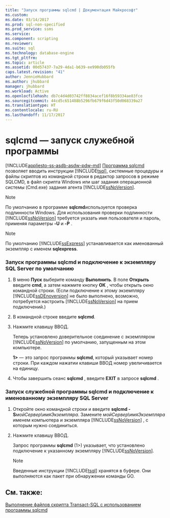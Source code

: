 ```yaml
---
title: "Запуск программы sqlcmd | Документация Майкрософт"
ms.custom: 
ms.date: 03/14/2017
ms.prod: sql-non-specified
ms.prod_service: ssms
ms.service: 
ms.component: scripting
ms.reviewer: 
ms.suite: sql
ms.technology: database-engine
ms.tgt_pltfrm: 
ms.topic: article
ms.assetid: 00d57437-7a29-4da1-b639-ee990db055fb
caps.latest.revision: "41"
author: JennieHubbard
ms.author: jhubbard
manager: jhubbard
ms.workload: Active
ms.openlocfilehash: db7c4d4d03742ff8834acef16f8b59334ae83fce
ms.sourcegitcommit: 44cd5c651488b5296fb679f6d43f50d068339a27
ms.translationtype: HT
ms.contentlocale: ru-RU
ms.lasthandoff: 11/17/2017
---
```

# <a name="sqlcmd---start-the-utility"></a>sqlcmd — запуск служебной программы
[!INCLUDE[appliesto-ss-asdb-asdw-pdw-md](../../includes/appliesto-ss-asdb-asdw-pdw-md.md)] [Программа sqlcmd](../../tools/sqlcmd-utility.md) позволяет вводить инструкции [!INCLUDE[tsql](../../includes/tsql-md.md)], системные процедуры и файлы скриптов из командной строки в редактор запросов в режиме SQLCMD, в файл скрипта Windows или шаг задания операционной системы (Cmd.exe) задания агента [!INCLUDE[ssNoVersion](../../includes/ssnoversion-md.md)].
> [!NOTE]  
>  По умолчанию в программе **sqlcmd**используется проверка подлинности Windows. Для использования проверки подлинности [!INCLUDE[ssNoVersion](../../includes/ssnoversion-md.md)] требуется указать имя пользователя и пароль, применяя параметры **-U** и **-P** .  
  
> [!NOTE]  
>  По умолчанию [!INCLUDE[ssExpress](../../includes/ssexpress-md.md)] устанавливается как именованный экземпляр с именем **sqlexpress**.  
  
### <a name="start-the-sqlcmd-utility-and-connect-to-a-default-instance-of-sql-server"></a>Запуск программы sqlcmd и подключение к экземпляру SQL Server по умолчанию  
  
1.  В меню **Пуск** выберите команду **Выполнить**. В поле **Открыть** введите **cmd**, а затем нажмите кнопку **ОК** , чтобы открыть окно командной строки. (Если подключение к этому экземпляру [!INCLUDE[ssDEnoversion](../../includes/ssdenoversion-md.md)] не было выполнено, возможно, потребуется настроить [!INCLUDE[ssNoVersion](../../includes/ssnoversion-md.md)] на прием подключений.)  
  
2.  В командной строке введите **sqlcmd**.  
  
3.  Нажмите клавишу ВВОД.  
  
     Теперь установлено доверительное соединение с экземпляром [!INCLUDE[ssNoVersion](../../includes/ssnoversion-md.md)] по умолчанию, запущенным на этом компьютере.  
  
     **1>** — это запрос программы **sqlcmd**, который указывает номер строки. При каждом нажатии клавиши ВВОД номер увеличивается на единицу.  
  
4.  Чтобы завершить сеанс **sqlcmd** , введите **EXIT** в запросе **sqlcmd** .  
  
### <a name="start-the-sqlcmd-utility-and-connect-to-a-named-instance-of-sql-server"></a>Запуск служебной программы sqlcmd и подключение к именованному экземпляру SQL Server  
  
1.  Откройте окно командной строки и введите **sqlcmd -S***мойСервер\имяЭкземпляра*. Замените *мойСервер\имяЭкземпляра* именем компьютера и экземпляра [!INCLUDE[ssNoVersion](../../includes/ssnoversion-md.md)] , с которым нужно соединиться.  
  
2.  Нажмите клавишу ВВОД.  
  
     Запрос программы **sqlcmd** (1>) указывает, что установлено подключение к указанному экземпляру [!INCLUDE[ssNoVersion](../../includes/ssnoversion-md.md)].  
  
    > [!NOTE]  
    >  Введенные инструкции [!INCLUDE[tsql](../../includes/tsql-md.md)] хранятся в буфере. Они выполняются как пакет при обнаружении команды GO.  
  
## <a name="see-also"></a>См. также:  
 [Выполнение файлов скрипта Transact-SQL с использованием программы sqlcmd](../../relational-databases/scripting/sqlcmd-run-transact-sql-script-files.md)  
  
  
